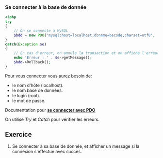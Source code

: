 ### Se connecter à la base de donnée

```PHP
<?php
try
{
	// On se connecte à MySQL
	$bdd = new PDO('mysql:host=localhost;dbname=becode;charset=utf8', 'root', 'MOTDEPASSE');
}
catch(Exception $e)
{
	// En cas d'erreur, on annule la transaction et on affiche l'erreur
	echo 'Erreur : ' . $e->getMessage();
	$bdd->Rollback();
}
```
Pour vous connecter vous aurez besoin de:
- le nom d'hôte (localhost).
- le nom base de données.
- le login (root).
- le mot de passe.

Documentation pour [**se connecter avec PDO**](http://php.net/manual/fr/pdo.connections.php)

On utilise *Try* et *Catch* pour vérifier les erreurs.

## Exercice

1. Se connecter à sa base de donnée, et afficher un message si la connexion s'effectue avec succès.
